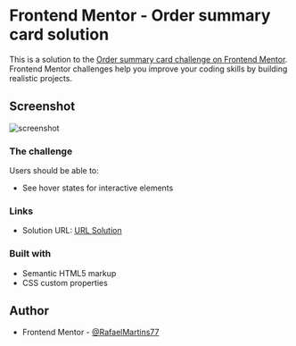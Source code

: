 # Frontend Mentor - Order summary card solution

This is a solution to the [Order summary card challenge on Frontend Mentor](https://www.frontendmentor.io/challenges/order-summary-component-QlPmajDUj). Frontend Mentor challenges help you improve your coding skills by building realistic projects.

## Screenshot

![screenshot]("desing/screenshot.png")

### The challenge

Users should be able to:

- See hover states for interactive elements

### Links

- Solution URL: [URL Solution](https://rafaelmartins77.github.io/Order-Sumary-Component/)

### Built with

- Semantic HTML5 markup
- CSS custom properties

## Author

- Frontend Mentor - [@RafaelMartins77](https://www.frontendmentor.io/profile/RafaelMartins77)
